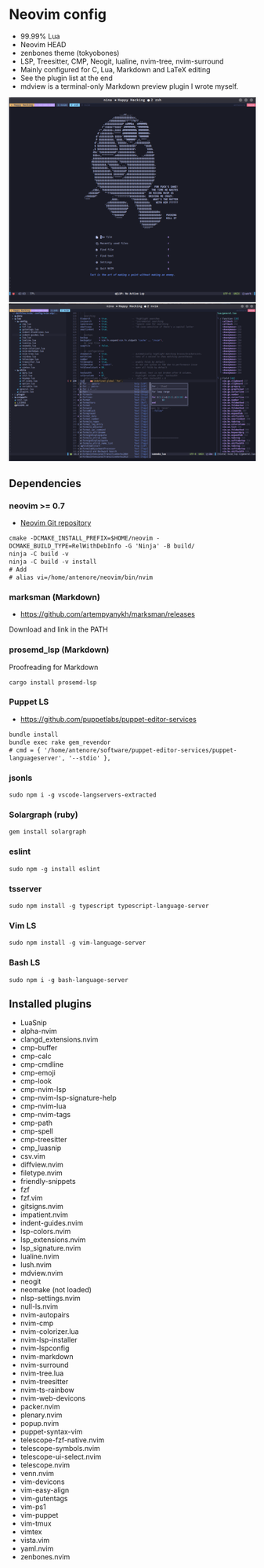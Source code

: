# Neovim config

* 99.99% Lua
* Neovim HEAD
* zenbones theme (tokyobones)
* LSP, Treesitter, CMP, Neogit, lualine, nvim-tree, nvim-surround
* Mainly configured for C, Lua, Markdown and LaTeX editing
* See the plugin list at the end
* mdview is a terminal-only Markdown preview plugin I wrote myself.

![](./data/images/Neovim_Alpha_Dashboard.png)
![](./data/images/Neovim-WIP.png)

## Dependencies

### neovim >= 0.7

* [Neovim Git repository](https://github.com/neovim/neovim.git)

```
cmake -DCMAKE_INSTALL_PREFIX=$HOME/neovim -DCMAKE_BUILD_TYPE=RelWithDebInfo -G 'Ninja' -B build/
ninja -C build -v
ninja -C build -v install
# Add
# alias vi=/home/antenore/neovim/bin/nvim
```

### marksman (Markdown)

* https://github.com/artempyanykh/marksman/releases

Download and link in the PATH

### prosemd_lsp (Markdown)

Proofreading for Markdown

```
cargo install prosemd-lsp
```

### Puppet LS

* https://github.com/puppetlabs/puppet-editor-services

```
bundle install
bundle exec rake gem_revendor
# cmd = { '/home/antenore/software/puppet-editor-services/puppet-languageserver', '--stdio' },
```
### jsonls

```
sudo npm i -g vscode-langservers-extracted
```

### Solargraph (ruby)

```
gem install solargraph
```

### eslint

```
sudo npm -g install eslint
```

### tsserver

```
sudo npm install -g typescript typescript-language-server
```

### Vim LS

```
sudo npm install -g vim-language-server
```
### Bash LS

```
sudo npm i -g bash-language-server
```
## Installed plugins

 * LuaSnip
 * alpha-nvim
 * clangd_extensions.nvim
 * cmp-buffer
 * cmp-calc
 * cmp-cmdline
 * cmp-emoji
 * cmp-look
 * cmp-nvim-lsp
 * cmp-nvim-lsp-signature-help
 * cmp-nvim-lua
 * cmp-nvim-tags
 * cmp-path
 * cmp-spell
 * cmp-treesitter
 * cmp_luasnip
 * csv.vim
 * diffview.nvim
 * filetype.nvim
 * friendly-snippets
 * fzf
 * fzf.vim
 * gitsigns.nvim
 * impatient.nvim
 * indent-guides.nvim
 * lsp-colors.nvim
 * lsp_extensions.nvim
 * lsp_signature.nvim
 * lualine.nvim
 * lush.nvim
 * mdview.nvim
 * neogit
 * neomake (not loaded)
 * nlsp-settings.nvim
 * null-ls.nvim
 * nvim-autopairs
 * nvim-cmp
 * nvim-colorizer.lua
 * nvim-lsp-installer
 * nvim-lspconfig
 * nvim-markdown
 * nvim-surround
 * nvim-tree.lua
 * nvim-treesitter
 * nvim-ts-rainbow
 * nvim-web-devicons
 * packer.nvim
 * plenary.nvim
 * popup.nvim
 * puppet-syntax-vim
 * telescope-fzf-native.nvim
 * telescope-symbols.nvim
 * telescope-ui-select.nvim
 * telescope.nvim
 * venn.nvim
 * vim-devicons
 * vim-easy-align
 * vim-gutentags
 * vim-ps1
 * vim-puppet
 * vim-tmux
 * vimtex
 * vista.vim
 * yaml.nvim
 * zenbones.nvim


